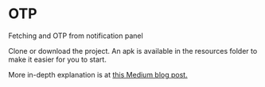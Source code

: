 # OTP
Fetching and OTP from notification panel

Clone or download the project. An apk is available in the resources folder to make it easier for you to start.

More in-depth explanation is at [this Medium blog post.](https://medium.com/noobqa/appium-fetching-otp-from-the-notification-panel-d98e2d66582a)

